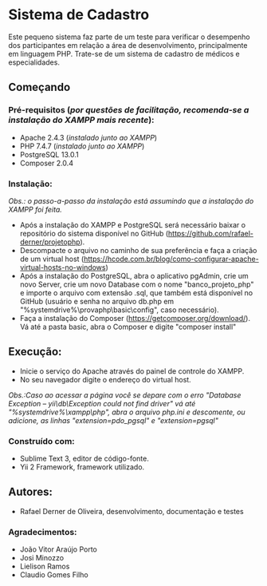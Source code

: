 # Sistema de Cadastro

Este pequeno sistema faz parte de um teste para verificar o desempenho dos participantes em relação a área de desenvolvimento, principalmente em linguagem PHP.
Trate-se de um sistema de cadastro de médicos e especialidades.

## Começando

### Pré-requisitos (_por questões de facilitação, recomenda-se a instalação do XAMPP mais recente_):

- Apache 2.4.3 (_instalado junto ao XAMPP_)
- PHP 7.4.7 (_instalado junto ao XAMPP_)
- PostgreSQL 13.0.1
- Composer 2.0.4

### Instalação:
_Obs.: o passo-a-passo da instalação está assumindo que a instalação do XAMPP foi feita._

- Após a instalação do XAMPP e PostgreSQL será necessário baixar o repositório do sistema disponível no GitHub (https://github.com/rafael-derner/projetophp).
- Descompacte o arquivo no caminho de sua preferência e faça a criação de um virtual host (https://hcode.com.br/blog/como-configurar-apache-virtual-hosts-no-windows)
- Após a instalação do PostgreSQL, abra o aplicativo pgAdmin, crie um novo Server, crie um novo Database com o nome "banco_projeto_php" e importe o arquivo com extensão .sql, que também está disponível no GitHub (usuário e senha no arquivo db.php em "%systemdrive%\provaphp\basic\config", caso necessário).
- Faça a instalação do Composer (https://getcomposer.org/download/). Vá até a pasta basic, abra o Composer e digite "composer install" 

## Execução:

- Inicie o serviço do Apache através do painel de controle do XAMPP.
- No seu navegador digite o endereço do virtual host.

_Obs.:Caso ao acessar a página você se depare com o erro "Database Exception – yii\db\Exception could not find driver" vá até "%systemdrive%\xampp\php", abra o arquivo php.ini e descomente, ou adicione, as linhas "extension=pdo_pgsql" e "extension=pgsql"_ 

### Construído com:

- Sublime Text 3, editor de código-fonte.
- Yii 2 Framework, framework utilizado.

## Autores:

- Rafael Derner de Oliveira, desenvolvimento, documentação e testes

### Agradecimentos:

- João Vitor Araújo Porto
- Josi Minozzo
- Lielison Ramos
- Claudio Gomes Filho
